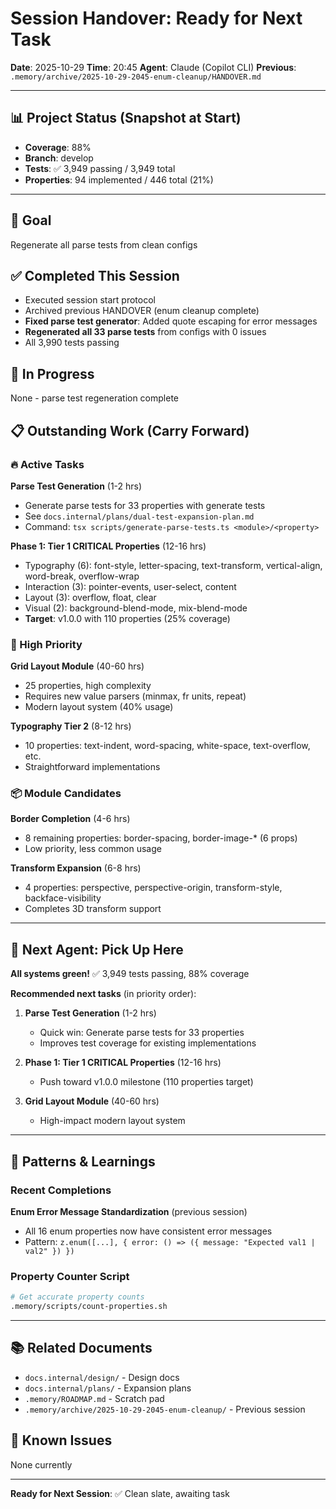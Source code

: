 # Session Handover: Ready for Next Task

**Date**: 2025-10-29
**Time**: 20:45
**Agent**: Claude (Copilot CLI)
**Previous**: `.memory/archive/2025-10-29-2045-enum-cleanup/HANDOVER.md`

---

## 📊 Project Status (Snapshot at Start)
- **Coverage**: 88%
- **Branch**: develop
- **Tests**: ✅ 3,949 passing / 3,949 total
- **Properties**: 94 implemented / 446 total (21%)

---

## 🎯 Goal
Regenerate all parse tests from clean configs

## ✅ Completed This Session
- Executed session start protocol
- Archived previous HANDOVER (enum cleanup complete)
- **Fixed parse test generator**: Added quote escaping for error messages
- **Regenerated all 33 parse tests** from configs with 0 issues
- All 3,990 tests passing

## 🚧 In Progress
None - parse test regeneration complete

## 📋 Outstanding Work (Carry Forward)

### 🔥 Active Tasks

**Parse Test Generation** (1-2 hrs)
- Generate parse tests for 33 properties with generate tests
- See `docs.internal/plans/dual-test-expansion-plan.md`
- Command: `tsx scripts/generate-parse-tests.ts <module>/<property>`

**Phase 1: Tier 1 CRITICAL Properties** (12-16 hrs)
- Typography (6): font-style, letter-spacing, text-transform, vertical-align, word-break, overflow-wrap
- Interaction (3): pointer-events, user-select, content
- Layout (3): overflow, float, clear
- Visual (2): background-blend-mode, mix-blend-mode
- **Target**: v1.0.0 with 110 properties (25% coverage)

### 🎯 High Priority

**Grid Layout Module** (40-60 hrs)
- 25 properties, high complexity
- Requires new value parsers (minmax, fr units, repeat)
- Modern layout system (40% usage)

**Typography Tier 2** (8-12 hrs)
- 10 properties: text-indent, word-spacing, white-space, text-overflow, etc.
- Straightforward implementations

### 📦 Module Candidates

**Border Completion** (4-6 hrs)
- 8 remaining properties: border-spacing, border-image-* (6 props)
- Low priority, less common usage

**Transform Expansion** (6-8 hrs)
- 4 properties: perspective, perspective-origin, transform-style, backface-visibility
- Completes 3D transform support

---

## 🎯 Next Agent: Pick Up Here

**All systems green!** ✅ 3,949 tests passing, 88% coverage

**Recommended next tasks** (in priority order):

1. **Parse Test Generation** (1-2 hrs)
   - Quick win: Generate parse tests for 33 properties
   - Improves test coverage for existing implementations
   
2. **Phase 1: Tier 1 CRITICAL Properties** (12-16 hrs)
   - Push toward v1.0.0 milestone (110 properties target)
   
3. **Grid Layout Module** (40-60 hrs)
   - High-impact modern layout system

---

## 🔧 Patterns & Learnings

### Recent Completions

**Enum Error Message Standardization** (previous session)
- All 16 enum properties now have consistent error messages
- Pattern: `z.enum([...], { error: () => ({ message: "Expected val1 | val2" }) })`

### Property Counter Script

```bash
# Get accurate property counts
.memory/scripts/count-properties.sh
```

---

## 📚 Related Documents
- `docs.internal/design/` - Design docs
- `docs.internal/plans/` - Expansion plans
- `.memory/ROADMAP.md` - Scratch pad
- `.memory/archive/2025-10-29-2045-enum-cleanup/` - Previous session

## 🐛 Known Issues
None currently

---

**Ready for Next Session**: ✅ Clean slate, awaiting task
